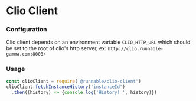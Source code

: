 # Clio Client

### Configuration
Clio client depends on an environment variable `CLIO_HTTP_URL` which should be set to the root of clio's http server, ex: `http://clio.runnable-gamma.com:8008/`

### Usage
```javascript
const clioClient = require('@runnable/clio-client')
clioClient.fetchInstanceHistory('instanceId')
  .then((history) => {console.log('History! ', history)})
```

